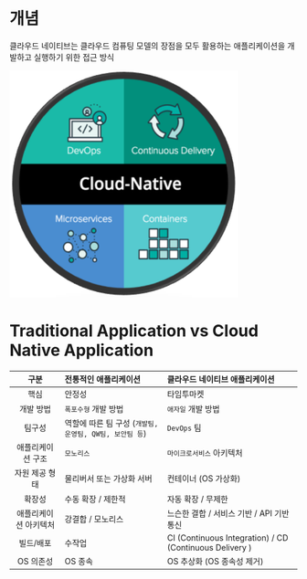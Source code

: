 개념
=====
클라우드 네이티브는 클라우드 컴퓨팅 모델의 장점을 모두 활용하는 애플리케이션을 개발하고 실행하기 위한 접근 방식
  
<img title="cloud-native" src="./images/cloud-native.png" alt="cloud-native" width="400px">

Traditional Application vs Cloud Native Application
=====
구분 | 전통적인 애플리케이션 | 클라우드 네이티브 애플리케이션
:---:|:---|:---
핵심 | 안정성 | 타임투마켓
개발 방법 | `폭포수형` 개발 방법 | `애자일` 개발 방법
팀구성 | 역할에 따른 팀 구성 (`개발팀, 운영팀, QW팀, 보안팀 등`) | `DevOps` 팀
애플리케이션 구조 | `모노리스` | `마이크로서비스` 아키텍처
자원 제공 형태 | 물리버서 또는 가상화 서버 | 컨테이너 (OS 가상화)
확장성 | 수동 확장 / 제한적 | 자동 확장 / 무제한
애플리케이션 아키텍처 | 강결합 / 모노리스 | 느슨한 결합 / 서비스 기반 / API 기반 통신
빌드/배포 | 수작업 | CI (Continuous Integration) / CD (Continuous Delivery )
OS 의존성 | OS 종속 | OS 추상화 (OS 종속성 제거)
